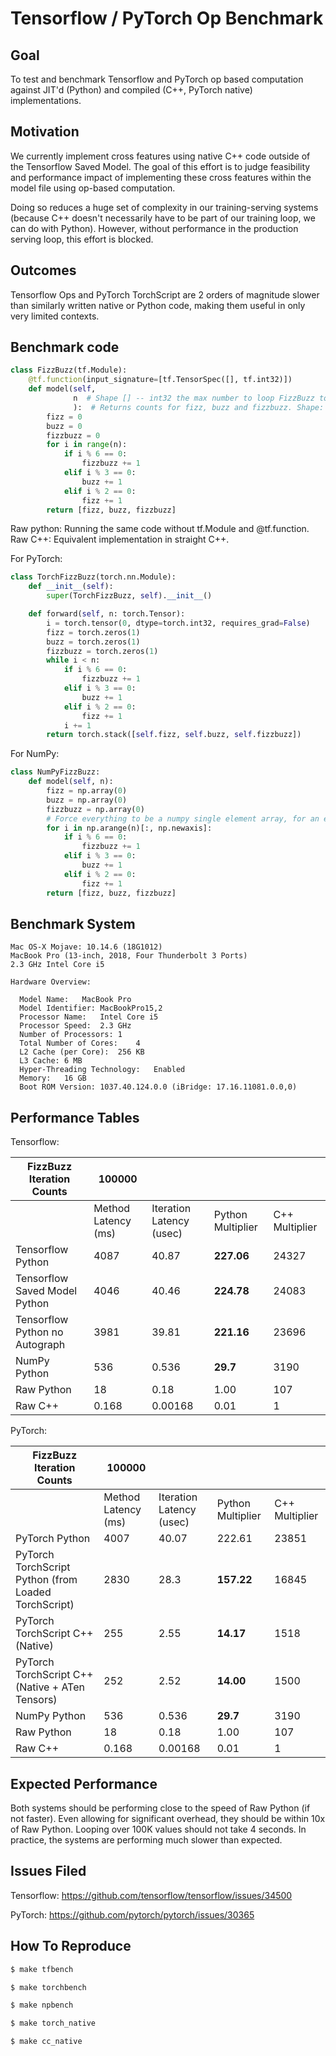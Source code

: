 Tensorflow / PyTorch Op Benchmark
=================================

Goal
----
To test and benchmark Tensorflow and PyTorch op based computation 
against JIT'd (Python) and compiled (C++, PyTorch native) implementations.

Motivation
----------
We currently implement cross features using native C++ code outside of 
the Tensorflow Saved Model. The goal of this effort is to judge 
feasibility and performance impact of implementing these cross
features within the model file using op-based computation.

Doing so reduces a huge set of complexity in our training-serving systems
(because C++ doesn't necessarily have to be part of our training loop,
we can do with Python). However, without performance in the production
serving loop, this effort is blocked.

Outcomes
--------
Tensorflow Ops and PyTorch TorchScript are 2 orders of magnitude slower 
than similarly written native or Python code, making them useful in only 
very limited contexts. 

Benchmark code
--------------
```python
class FizzBuzz(tf.Module):
    @tf.function(input_signature=[tf.TensorSpec([], tf.int32)])
    def model(self,
              n  # Shape [] -- int32 the max number to loop FizzBuzz to
              ):  # Returns counts for fizz, buzz and fizzbuzz. Shape: [1] with length 3
        fizz = 0
        buzz = 0
        fizzbuzz = 0
        for i in range(n):
            if i % 6 == 0:
                fizzbuzz += 1
            elif i % 3 == 0:
                buzz += 1
            elif i % 2 == 0:
                fizz += 1
        return [fizz, buzz, fizzbuzz]
```
Raw python: Running the same code without tf.Module and @tf.function.
Raw C++: Equivalent implementation in straight C++.

For PyTorch:
```python
class TorchFizzBuzz(torch.nn.Module):
    def __init__(self):
        super(TorchFizzBuzz, self).__init__()

    def forward(self, n: torch.Tensor):
        i = torch.tensor(0, dtype=torch.int32, requires_grad=False)
        fizz = torch.zeros(1)
        buzz = torch.zeros(1)
        fizzbuzz = torch.zeros(1)
        while i < n:
            if i % 6 == 0:
                fizzbuzz += 1
            elif i % 3 == 0:
                buzz += 1
            elif i % 2 == 0:
                fizz += 1
            i += 1
        return torch.stack([self.fizz, self.buzz, self.fizzbuzz])
```

For NumPy:
```python
class NumPyFizzBuzz:
    def model(self, n):
        fizz = np.array(0)
        buzz = np.array(0)
        fizzbuzz = np.array(0)
        # Force everything to be a numpy single element array, for an even comparison
        for i in np.arange(n)[:, np.newaxis]:
            if i % 6 == 0:
                fizzbuzz += 1
            elif i % 3 == 0:
                buzz += 1
            elif i % 2 == 0:
                fizz += 1
        return [fizz, buzz, fizzbuzz]
```

Benchmark System
----------------

```
Mac OS-X Mojave: 10.14.6 (18G1012)
MacBook Pro (13-inch, 2018, Four Thunderbolt 3 Ports)
2.3 GHz Intel Core i5

Hardware Overview:

  Model Name:	MacBook Pro
  Model Identifier:	MacBookPro15,2
  Processor Name:	Intel Core i5
  Processor Speed:	2.3 GHz
  Number of Processors:	1
  Total Number of Cores:	4
  L2 Cache (per Core):	256 KB
  L3 Cache:	6 MB
  Hyper-Threading Technology:	Enabled
  Memory:	16 GB
  Boot ROM Version:	1037.40.124.0.0 (iBridge: 17.16.11081.0.0,0)
```

Performance Tables
------------------

Tensorflow:

| FizzBuzz Iteration Counts      | 100000              |                          |                    |                |
| -------------------------      | -----------------   | -----------------------  | ------------------ | -------------  |
|                                | Method Latency (ms) | Iteration Latency (usec) | Python Multiplier  | C++ Multiplier |
| Tensorflow Python              | 4087                | 40.87                    | **227.06**         | 24327          |
| Tensorflow Saved Model Python  | 4046                | 40.46                    | **224.78**         | 24083          |
| Tensorflow Python no Autograph | 3981                | 39.81                    | **221.16**         | 23696          |
| NumPy Python                   | 536                 | 0.536                    | **29.7**           | 3190           |
| Raw Python                     | 18                  | 0.18                     | 1.00               | 107            |
| Raw C++                        | 0.168               | 0.00168                  | 0.01               | 1              |

PyTorch:

| FizzBuzz Iteration Counts                            | 100000              |                          |                    |                |
| -------------------------                            | -----------------   | -----------------------  | ------------------ | -------------  |
|                                                      | Method Latency (ms) | Iteration Latency (usec) | Python Multiplier  | C++ Multiplier |
| PyTorch Python                                       | 4007                | 40.07                    | 222.61             | 23851          |
| PyTorch TorchScript Python (from Loaded TorchScript) | 2830                | 28.3                     | **157.22**         | 16845          |
| PyTorch TorchScript C++ (Native)                     | 255                 | 2.55                     | **14.17**          | 1518           |
| PyTorch TorchScript C++ (Native + ATen Tensors)      | 252                 | 2.52                     | **14.00**          | 1500           |
| NumPy Python                                         | 536                 | 0.536                    | **29.7**           | 3190           |
| Raw Python                                           | 18                  | 0.18                     | 1.00               | 107            |
| Raw C++                                              | 0.168               | 0.00168                  | 0.01               | 1              |

Expected Performance
--------------------

Both systems should be performing close to the speed of Raw Python (if not faster).
Even allowing for significant overhead, they should be within 10x of Raw Python.
Looping over 100K values should not take 4 seconds.
In practice, the systems are performing much slower than expected.


Issues Filed
------------

Tensorflow: https://github.com/tensorflow/tensorflow/issues/34500

PyTorch: https://github.com/pytorch/pytorch/issues/30365

How To Reproduce
----------------

```bash
$ make tfbench
```

```bash
$ make torchbench
```

```bash
$ make npbench
```

```bash
$ make torch_native
```

```bash
$ make cc_native
```
